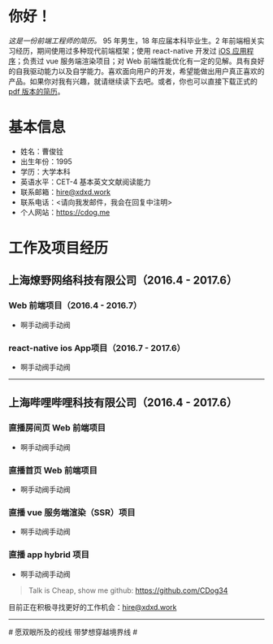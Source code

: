 
# 你好！

_这是一份前端工程师的简历。_ 95 年男生，18 年应届本科毕业生。2 年前端相关实习经历，期间使用过多种现代前端框架；使用 react-native 开发过 [iOS 应用程序][liaoyuanApp]；负责过 vue 服务端渲染项目；对 Web 前端性能优化有一定的见解。具有良好的自我驱动能力以及自学能力。喜欢面向用户的开发，希望能做出用户真正喜欢的产品。如果你对我有兴趣，就请继续读下去吧。或者，你也可以直接下载正式的 [pdf 版本的简历][pdfResumeFile]。

# 基本信息
* 姓名：曹俊铨
* 出生年份：1995
* 学历：大学本科
* 英语水平：CET-4  基本英文文献阅读能力
* 联系邮箱：hire@xdxd.work
* 联系电话：\<请向我发邮件，我会在回复中注明\>
* 个人网站：https://cdog.me

# 工作及项目经历
## 上海燎野网络科技有限公司（2016.4 - 2017.6）
### Web 前端项目（2016.4 - 2016.7）
  * 啊手动阀手动阀

### react-native ios App项目（2016.7 - 2017.6）
  * 啊手动阀手动阀

----

## 上海哔哩哔哩科技有限公司（2016.4 - 2017.6）
### 直播房间页 Web 前端项目
  * 啊手动阀手动阀

### 直播首页 Web 前端项目
  * 啊手动阀手动阀

### 直播 vue 服务端渲染（SSR）项目
  * 啊手动阀手动阀

### 直播 app hybrid 项目
  * 啊手动阀手动阀

> Talk is Cheap, show me github: https://github.com/CDog34

目前正在积极寻找更好的工作机会：hire@xdxd.work

----

\# 愿双眼所及的视线 带梦想穿越境界线 \#

[liaoyuanApp]: https://itunes.apple.com/cn/app/%E7%87%8E%E5%8E%9F/id1074472777

[pdfResumeFile]: https://cdog.me